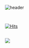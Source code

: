 <div style="display:flex; flex-direction:row;">
  
  ![header](https://capsule-render.vercel.app/api?type=cylinder&text=Hello,%20Here👋&color=FFC&fontSize=50&desc=Yujin's%20Github%20repository&fontAlign=67&descAlign=32&descAlignY=50)
  
</div><br>

<div style="display:flex; flex-direction:row;">

[![Hits](https://hits.seeyoufarm.com/api/count/incr/badge.svg?url=https%3A%2F%2Fgithub.com%2Flyj05068&count_bg=%23FFA0A6&title_bg=%23292828&icon=github.svg&icon_color=%23E7E7E7&title=GitHub&edge_flat=false)](https://hits.seeyoufarm.com)
  
</div><br>

<div style="display:flex; flex-direction:row;">
  <a href="https://www.instagram.com/2u_j1n/">
    <img src="https://img.shields.io/badge/Instagram-E4405F?style=for-the-badge&logo=instagram&logocColor=white">
  </a>
  
</div><br>
